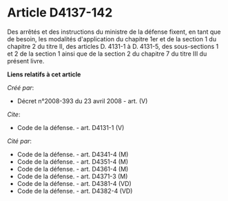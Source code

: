 # Article D4137-142

Des arrêtés et des instructions du ministre de la défense fixent, en tant que de besoin, les modalités d'application du
chapitre 1er et de la section 1 du chapitre 2 du titre II, des articles D. 4131-1 à D. 4131-5, des sous-sections 1 et 2 de la
section 1 ainsi que de la section 2 du chapitre 7 du titre III du présent livre.

**Liens relatifs à cet article**

_Créé par_:

  - Décret n°2008-393 du 23 avril 2008 - art. (V)

_Cite_:

  - Code de la défense. - art. D4131-1 (V)

_Cité par_:

  - Code de la défense. - art. D4341-4 (M)
  - Code de la défense. - art. D4351-4 (M)
  - Code de la défense. - art. D4361-4 (M)
  - Code de la défense. - art. D4371-3 (M)
  - Code de la défense. - art. D4381-4 (VD)
  - Code de la défense. - art. D4382-4 (VD)
